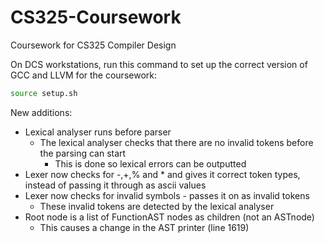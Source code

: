 # CS325-Coursework
Coursework for CS325 Compiler Design

On DCS workstations, run this command to set up the correct version of GCC and LLVM for the coursework:

```bash
source setup.sh
```
New additions:

- Lexical analyser runs before parser
    - The lexical analyser checks that there are no invalid tokens before the parsing can start
        - This is done so lexical errors can be outputted
- Lexer now checks for -,+,% and * and gives it correct token types, instead of passing it through as ascii values
- Lexer now checks for invalid symbols - passes it on as invalid tokens
    - These invalid tokens are detected by the lexical analyser 
- Root node is a list of FunctionAST nodes as children (not an ASTnode)
    - This causes a change in the AST printer (line 1619)